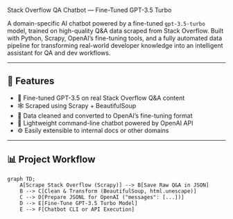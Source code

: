 Stack Overflow QA Chatbot — Fine-Tuned GPT-3.5 Turbo

A domain-specific AI chatbot powered by a fine-tuned `gpt-3.5-turbo` model, trained on high-quality Q&A data scraped from Stack Overflow. Built with Python, Scrapy, OpenAI’s fine-tuning tools, and a fully automated data pipeline for transforming real-world developer knowledge into an intelligent assistant for QA and dev workflows.

---

## 🔧 Features

- 🧠 Fine-tuned GPT-3.5 on real Stack Overflow Q&A content
- 🕸 Scraped using Scrapy + BeautifulSoup
- 🧹 Data cleaned and converted to OpenAI’s fine-tuning format
- 💬 Lightweight command-line chatbot powered by OpenAI API
- ⚙️ Easily extensible to internal docs or other domains

---

## 📊 Project Workflow

```mermaid
graph TD;
    A[Scrape Stack Overflow (Scrapy)] --> B[Save Raw Q&A in JSON]
    B --> C[Clean & Transform (BeautifulSoup, html.unescape)]
    C --> D[Prepare JSONL for OpenAI ("messages": [...])]
    D --> E[Fine-Tune GPT-3.5 Turbo Model]
    E --> F[Chatbot CLI or API Execution]
